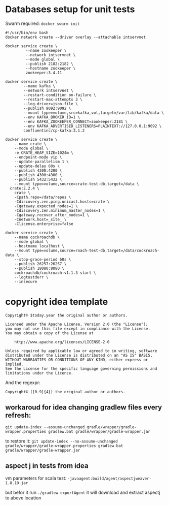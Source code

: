 # Databases setup for unit tests
Swarm required: `docker swarm init`

```
#!/usr/bin/env bash
docker network create --driver overlay --attachable intservnet

docker service create \
         --name zookeeper \
         --network intservnet \
         --mode global \
         --publish 2182:2182 \
         --hostname zookeeper \
         zookeeper:3.4.11

docker service create \
        --name kafka \
        --network intservnet \
        --restart-condition on-failure \
        --restart-max-attempts 3 \
        --log-driver=json-file \
        --publish 9092:9092 \
        --mount type=volume,src=kafka_vol,target=/var/lib/kafka/data \
        --env KAFKA_BROKER_ID=1 \
        --env KAFKA_ZOOKEEPER_CONNECT=zookeeper:2181 \
        --env KAFKA_ADVERTISED_LISTENERS=PLAINTEXT://127.0.0.1:9092 \
        confluentinc/cp-kafka:3.1.2         

docker service create \
    --name crate \
    --mode global \
    -e CRATE_HEAP_SIZE=1024m \
    --endpoint-mode vip \
    --update-parallelism 1 \
    --update-delay 60s \
    --publish 4200:4200 \
    --publish 4300:4300 \
    --publish 5432:5432 \
    --mount type=volume,source=crate-test-db,target=/data \
  crate:2.2.4 \
    crate \
    -Cpath.repo=/data/repos \
    -Cdiscovery.zen.ping.unicast.hosts=crate \
    -Cgateway.expected_nodes=1 \
    -Cdiscovery.zen.minimum_master_nodes=1 \
    -Cgateway.recover_after_nodes=1 \
    -Cnetwork.host=_site_ \
    -Clicense.enterprise=false

docker service create \
    --name cockroachdb \
    --mode global \
    --hostname localhost \
    --mount type=volume,source=roach-test-db,target=/data/cockroach-data \
    --stop-grace-period 60s \
    --publish 26257:26257 \
    --publish 18080:8080 \
    cockroachdb/cockroach:v1.1.3 start \
    --logtostderr \
    --insecure
```

# copyright idea template

```
Copyright© $today.year the original author or authors.
  
Licensed under the Apache License, Version 2.0 (the "License");
you may not use this file except in compliance with the License.
You may obtain a copy of the License at

    http://www.apache.org/licenses/LICENSE-2.0

Unless required by applicable law or agreed to in writing, software
distributed under the License is distributed on an "AS IS" BASIS,
WITHOUT WARRANTIES OR CONDITIONS OF ANY KIND, either express or implied.
See the License for the specific language governing permissions and
limitations under the License.
```

And the regexpr:

`Copyright© ([0-9]{4}) the original author or authors.`


## workaroud for idea changing gradlew files every refresh:
`git update-index --assume-unchanged gradle/wrapper/gradle-wrapper.properties gradlew.bat gradle/wrapper/gradle-wrapper.jar`

to restore it:
`git update-index --no-assume-unchanged gradle/wrapper/gradle-wrapper.properties gradlew.bat gradle/wrapper/gradle-wrapper.jar`


## aspect j in tests from idea
vm parameters for scala test:
`-javaagent:build/agent/aspectjweaver-1.8.10.jar`

but befor it run `./gradlew exportAgent` it will download and extract aspectj to above location